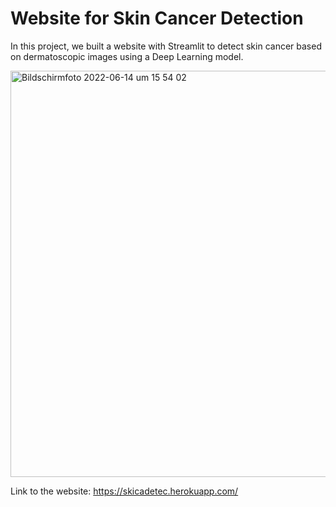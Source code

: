 # Website for Skin Cancer Detection

In this project, we built a website with Streamlit to detect skin cancer based on dermatoscopic images using a Deep Learning model.

<img width="650" alt="Bildschirmfoto 2022-06-14 um 15 54 02" src="https://user-images.githubusercontent.com/99890363/173594465-f1e76b83-93a7-4535-91ff-4546a87aa0c7.png">

Link to the website: https://skicadetec.herokuapp.com/
